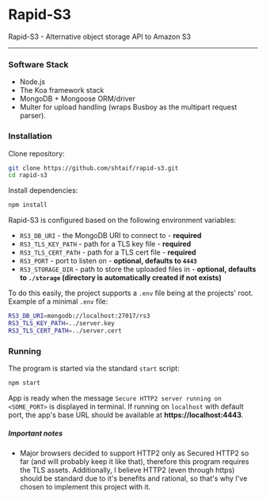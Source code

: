 # Rapid-S3
Rapid-S3 - Alternative object storage API to Amazon S3
___


### Software Stack
- Node.js
- The Koa framework stack
- MongoDB + Mongoose ORM/driver
- Multer for upload handling (wraps Busboy as the multipart request parser).



### Installation
Clone repository:
```bash
git clone https://github.com/shtaif/rapid-s3.git
cd rapid-s3
```
Install dependencies:
```bash
npm install
```
Rapid-S3 is configured based on the following environment variables:
- `RS3_DB_URI` - the MongoDB URI to connect to - **required**
- `RS3_TLS_KEY_PATH` - path for a TLS key file - **required**
- `RS3_TLS_CERT_PATH` - path for a TLS cert file - **required**
- `RS3_PORT` - port to listen on - **optional, defaults to `4443`**
- `RS3_STORAGE_DIR` - path to store the uploaded files in - **optional, defaults to `./storage` (directory is automatically created if not exists)**

To do this easily, the project supports a `.env` file being at the projects' root.
Example of a minimal `.env`  file:
```bash
RS3_DB_URI=mongodb://localhost:27017/rs3
RS3_TLS_KEY_PATH=../server.key
RS3_TLS_CERT_PATH=../server.cert
```


### Running
The program is started via the standard `start` script:
```bash
npm start
```
App is ready when the message `Secure HTTP2 server running on <SOME_PORT>` is displayed in terminal.
If running on `localhost` with default port, the app's base URL should be available at **https://localhost:4443**.


##### Important notes
- Major browsers decided to support HTTP2 only as Secured HTTP2 so far (and will probably keep it like that), therefore this program requires the TLS assets. Additionally, I believe HTTP2 (even through https) should be standard due to it's benefits and rational, so that's why I've chosen to implement this project with it.
